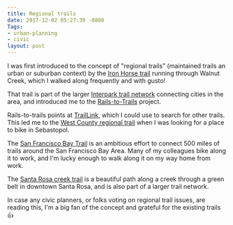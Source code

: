```yaml
---
title: Regional trails
date: 2017-12-02 05:27:39 -0800
Tags:
- urban-planning
- civic
layout: post
---
```

I was first introduced to the concept of "regional trails" (maintained trails an urban or suburban context) by the [Iron Horse trail](http://www.ebparks.org/parks/trails/iron_horse) running through Walnut Creek, which I walked along frequently and with gusto!

That trail is part of the larger [Interpark trail network](http://www.ebparks.org/parks/trails) connecting cities in the area, and introduced me to the [Rails-to-Trails](https://www.railstotrails.org) project.

Rails-to-trails points at [TrailLink](https://www.traillink.com), which I could use to search for other trails. This led me to the [West County regional trail](http://parks.sonomacounty.ca.gov/Get_Outdoors/Parks/West_County_Regional_Trail.aspx) when I was looking for a place to bike in Sebastopol.

The [San Francisco Bay Trail](http://baytrail.org/) is an ambitious effort to connect 500 miles of trails around the San Francisco Bay Area. Many of my colleagues bike along it to work, and I'm lucky enough to walk along it on my way home from work.

The [Santa Rosa creek trail](https://www.traillink.com/trail/santa-rosa-creek-trail/) is a beautiful path along a creek through a green belt in downtown Santa Rosa, and is also part of a larger trail network.

In case any civic planners, or folks voting on regional trail issues, are reading this, I'm a big fan of the concept and grateful for the existing trails 👍